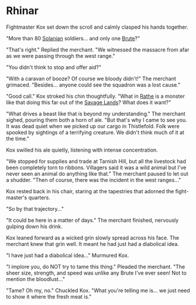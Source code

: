 # Rhinar

Fightmaster Kox set down the scroll and calmly clasped his hands together.

"More than 80 [Solanian](../../regions/rathe/solana/solana.md) soldiers... and only one [Brute](../../regions/rathe/savage-lands/call-of-adventure.md#brutes)?"

"That's right." Replied the merchant. "We witnessed the massacre from afar as we were passing through the west range."

"You didn't think to stop and offer aid?"

"With a caravan of booze? Of course we bloody didn't!" The merchant grimaced. "Besides... anyone could see the squadron was a lost cause."

"Good call." Kox stroked his chin thoughtfully. "What in [Rathe](../../regions/rathe/rathe.md) is a monster like that doing this far out of the [Savage Lands](../../regions/rathe/savage-lands/savage-lands.md)? What does it want?"

"What drives a beast like that is beyond my understanding." The merchant sighed, pouring them both a horn of ale. "But that's why I came to see you. It was dead quiet when we picked up our cargo in Thistlefold. Folk were spooked by sightings of a terrifying creature. We didn't think much of it at the time."

Kox swilled his ale quietly, listening with intense concentration.

"We stopped for supplies and trade at Tarnish Hill, but all the livestock had been completely torn to ribbons. Villagers said it was a wild animal but I've never seen an animal do anything like that." The merchant paused to let out a shudder. "Then of course, there was the incident in the west ranges..."

Kox rested back in his chair, staring at the tapestries that adorned the fight-master's quarters.

"So by that trajectory..."

"It could be here in a matter of days." The merchant finished, nervously gulping down his drink.

Kox leaned forward as a wicked grin slowly spread across his face. The merchant knew that grin well. It meant he had just had a diabolical idea.

"I have just had a diabolical idea..." Murmured Kox.

"I implore you, do NOT try to tame this thing." Pleaded the merchant. "The sheer size, strength, and speed was unlike any Brute I've ever seen! Not to mention the bloodlust..."

"Tame? Oh my, no." Chuckled Kox. "What you're telling me is... we just need to show it where the fresh meat is."
